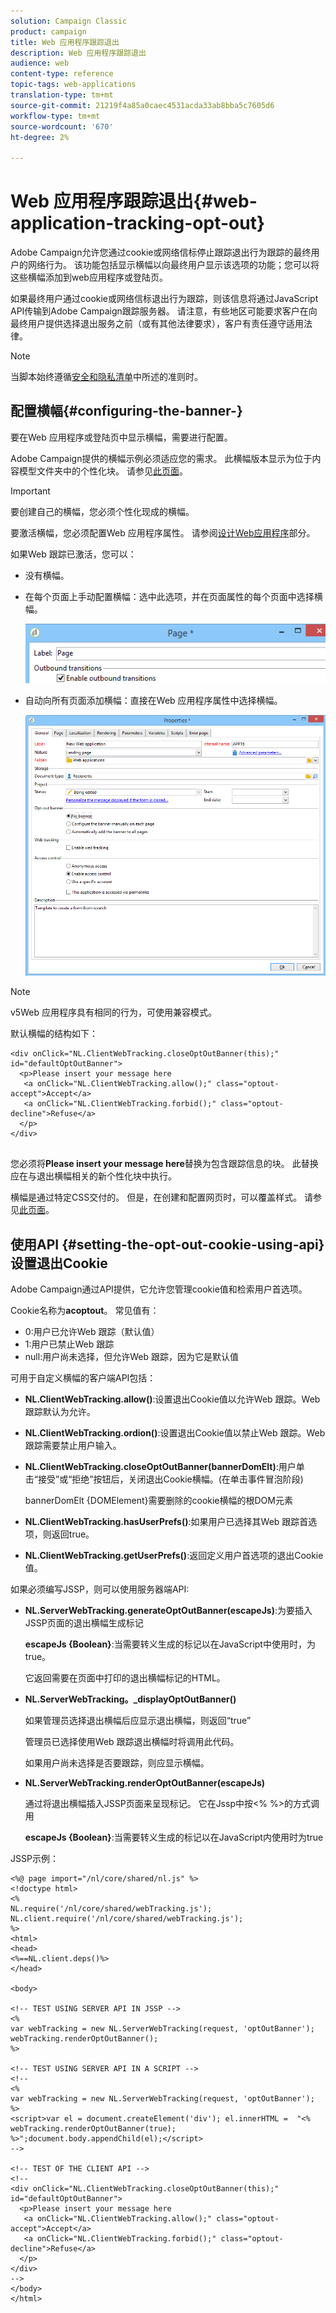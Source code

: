 ```yaml
---
solution: Campaign Classic
product: campaign
title: Web 应用程序跟踪退出
description: Web 应用程序跟踪退出
audience: web
content-type: reference
topic-tags: web-applications
translation-type: tm+mt
source-git-commit: 21219f4a85a0caec4531acda33ab8bba5c7605d6
workflow-type: tm+mt
source-wordcount: '670'
ht-degree: 2%

---
```



# Web 应用程序跟踪退出{#web-application-tracking-opt-out}

Adobe Campaign允许您通过cookie或网络信标停止跟踪退出行为跟踪的最终用户的网络行为。 该功能包括显示横幅以向最终用户显示该选项的功能；您可以将这些横幅添加到web应用程序或登陆页。

如果最终用户通过cookie或网络信标退出行为跟踪，则该信息将通过JavaScript API传输到Adobe Campaign跟踪服务器。 请注意，有些地区可能要求客户在向最终用户提供选择退出服务之前（或有其他法律要求），客户有责任遵守适用法律。

>[!NOTE]
>
>当脚本始终遵循[安全和隐私清单](https://helpx.adobe.com/campaign/kb/acc-security.html#dev)中所述的准则时。

## 配置横幅{#configuring-the-banner-}

要在Web 应用程序或登陆页中显示横幅，需要进行配置。

Adobe Campaign提供的横幅示例必须适应您的需求。 此横幅版本显示为位于内容模型文件夹中的个性化块。 请参见[此页面](../../delivery/using/personalization-blocks.md)。

>[!IMPORTANT]
>
>要创建自己的横幅，您必须个性化现成的横幅。

要激活横幅，您必须配置Web 应用程序属性。 请参阅[设计Web应用程序](../../web/using/designing-a-web-application.md)部分。

如果Web 跟踪已激活，您可以：

* 没有横幅。
* 在每个页面上手动配置横幅：选中此选项，并在页面属性的每个页面中选择横幅。

   ![](assets/pageproperties.png)

* 自动向所有页面添加横幅：直接在Web 应用程序属性中选择横幅。

   ![](assets/optoutconfig.png)

>[!NOTE]
>
>v5Web 应用程序具有相同的行为，可使用兼容模式。

默认横幅的结构如下：

```
<div onClick="NL.ClientWebTracking.closeOptOutBanner(this);" id="defaultOptOutBanner">
  <p>Please insert your message here
   <a onClick="NL.ClientWebTracking.allow();" class="optout-accept">Accept</a>
   <a onClick="NL.ClientWebTracking.forbid();" class="optout-decline">Refuse</a>
  </p>
</div>
      
```

您必须将&#x200B;**Please insert your message here**&#x200B;替换为包含跟踪信息的块。 此替换应在与退出横幅相关的新个性化块中执行。

横幅是通过特定CSS交付的。 但是，在创建和配置网页时，可以覆盖样式。 请参见[此页面](../../web/using/content-editor-interface.md)。

## 使用API {#setting-the-opt-out-cookie-using-api}设置退出Cookie

Adobe Campaign通过API提供，它允许您管理cookie值和检索用户首选项。

Cookie名称为&#x200B;**acoptout**。 常见值有：

* 0:用户已允许Web 跟踪（默认值）
* 1:用户已禁止Web 跟踪
* null:用户尚未选择，但允许Web 跟踪，因为它是默认值

可用于自定义横幅的客户端API包括：

* **NL.ClientWebTracking.allow()**:设置退出Cookie值以允许Web 跟踪。Web 跟踪默认为允许。
* **NL.ClientWebTracking.ordion()**:设置退出Cookie值以禁止Web 跟踪。Web 跟踪需要禁止用户输入。
* **NL.ClientWebTracking.closeOptOutBanner(bannerDomElt)**:用户单击“接受”或“拒绝”按钮后，关闭退出Cookie横幅。(在单击事件冒泡阶段)

   bannerDomElt {DOMElement}需要删除的cookie横幅的根DOM元素

* **NL.ClientWebTracking.hasUserPrefs()**:如果用户已选择其Web 跟踪首选项，则返回true。
* **NL.ClientWebTracking.getUserPrefs()**:返回定义用户首选项的退出Cookie值。

如果必须编写JSSP，则可以使用服务器端API:

* **NL.ServerWebTracking.generateOptOutBanner(escapeJs)**:为要插入JSSP页面的退出横幅生成标记

   **escapeJs {Boolean}**:当需要转义生成的标记以在JavaScript中使用时，为true。

   它返回需要在页面中打印的退出横幅标记的HTML。

* **NL.ServerWebTracking。_displayOptOutBanner()**

   如果管理员选择退出横幅后应显示退出横幅，则返回“true”

   管理员已选择使用Web 跟踪退出横幅时将调用此代码。

   如果用户尚未选择是否要跟踪，则应显示横幅。

* **NL.ServerWebTracking.renderOptOutBanner(escapeJs)**

   通过将退出横幅插入JSSP页面来呈现标记。 它在Jssp中按&lt;% %>的方式调用

   **escapeJs {Boolean}**:当需要转义生成的标记以在JavaScript内使用时为true

JSSP示例：

```
<%@ page import="/nl/core/shared/nl.js" %>
<!doctype html>
<%
NL.require('/nl/core/shared/webTracking.js');
NL.client.require('/nl/core/shared/webTracking.js');
%>
<html>
<head>
<%==NL.client.deps()%>
</head>

<body>

<!-- TEST USING SERVER API IN JSSP -->
<% 
var webTracking = new NL.ServerWebTracking(request, 'optOutBanner');
webTracking.renderOptOutBanner();
%>

<!-- TEST USING SERVER API IN A SCRIPT -->
<!--
<% 
var webTracking = new NL.ServerWebTracking(request, 'optOutBanner');
%>
<script>var el = document.createElement('div'); el.innerHTML =  "<% webTracking.renderOptOutBanner(true); %>";document.body.appendChild(el);</script>
-->

<!-- TEST OF THE CLIENT API -->
<!--
<div onClick="NL.ClientWebTracking.closeOptOutBanner(this);" id="defaultOptOutBanner">
  <p>Please insert your message here
   <a onClick="NL.ClientWebTracking.allow();" class="optout-accept">Accept</a>
   <a onClick="NL.ClientWebTracking.forbid();" class="optout-decline">Refuse</a>
  </p>
</div>
-->
</body>
</html>
```

